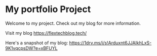 # My portfolio Project
Welcome to my project. Check out my blog for more information.

Visit my blog  https://flextechblog.tech/

Here's a snapshot of my blog:
https://1drv.ms/i/s!Arduxnt6JJAIkhLxS-9K1vqcpsDW?e=xBFUYL
